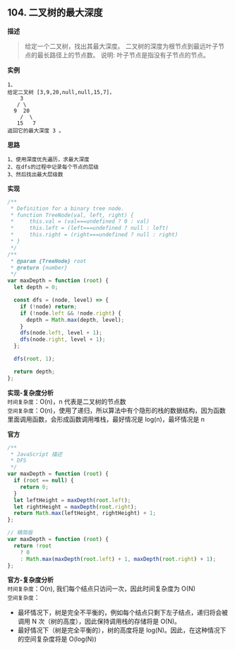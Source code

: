 ## 104. 二叉树的最大深度

**描述**

> 给定一个二叉树，找出其最大深度。
> 二叉树的深度为根节点到最远叶子节点的最长路径上的节点数。
> 说明: 叶子节点是指没有子节点的节点。

**实例**

```
1、
给定二叉树 [3,9,20,null,null,15,7]，
    3
   / \
  9  20
    /  \
   15   7
返回它的最大深度 3 。
```

**思路**

```
1、使用深度优先遍历，求最大深度
2、在dfs的过程中记录每个节点的层级
3、然后找出最大层级数
```

**实现**

```js
/**
 * Definition for a binary tree node.
 * function TreeNode(val, left, right) {
 *     this.val = (val===undefined ? 0 : val)
 *     this.left = (left===undefined ? null : left)
 *     this.right = (right===undefined ? null : right)
 * }
 */
/**
 * @param {TreeNode} root
 * @return {number}
 */
var maxDepth = function (root) {
  let depth = 0;

  const dfs = (node, level) => {
    if (!node) return;
    if (!node.left && !node.right) {
      depth = Math.max(depth, level);
    }
    dfs(node.left, level + 1);
    dfs(node.right, level + 1);
  };

  dfs(root, 1);

  return depth;
};
```

**实现-复杂度分析**  
`时间复杂度`：O(n)，n 代表是二叉树的节点数  
`空间复杂度`：O(n)，使用了递归，所以算法中有个隐形的栈的数据结构，因为函数里面调用函数，会形成函数调用堆栈，最好情况是 log(n)，最坏情况是 n

**官方**

```js
/**
 * JavaScript 描述
 * DFS
 */
var maxDepth = function (root) {
  if (root == null) {
    return 0;
  }
  let leftHeight = maxDepth(root.left);
  let rightHeight = maxDepth(root.right);
  return Math.max(leftHeight, rightHeight) + 1;
};

// 精简版
var maxDepth = function (root) {
  return !root
    ? 0
    : Math.max(maxDepth(root.left) + 1, maxDepth(root.right) + 1);
};
```

**官方-复杂度分析**  
`时间复杂度`：O(n), 我们每个结点只访问一次，因此时间复杂度为 O(N)  
`空间复杂度`：

- 最坏情况下，树是完全不平衡的，例如每个结点只剩下左子结点，递归将会被调用 N 次（树的高度），因此保持调用栈的存储将是 O(N)。
- 最好情况下（树是完全平衡的），树的高度将是 log(N)。因此，在这种情况下的空间复杂度将是 O(log(N))
